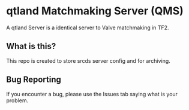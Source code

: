 # qtland Matchmaking Server (QMS)
A qtland Server is a identical server to Valve matchmaking in TF2.

## What is this?
This repo is created to store srcds server config and for archiving.

## Bug Reporting
If you encounter a bug, please use the Issues tab saying what is your problem.
